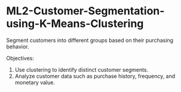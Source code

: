 # ML2-Customer-Segmentation-using-K-Means-Clustering
Segment customers into different groups based on their purchasing behavior.

Objectives:
1. Use clustering to identify distinct customer segments.
2. Analyze customer data such as purchase history, frequency, and monetary value.
   

